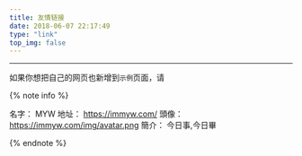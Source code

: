 ```yaml
---
title: 友情链接
date: 2018-06-07 22:17:49
type: "link"
top_img: false
---
```


***

如果你想把自己的网页也新增到`示例`页面，请

{% note info %}

名字： MYW
地址： https://immyw.com/
頭像： https://immyw.com/img/avatar.png
簡介： 今日事,今日畢

{% endnote %}

